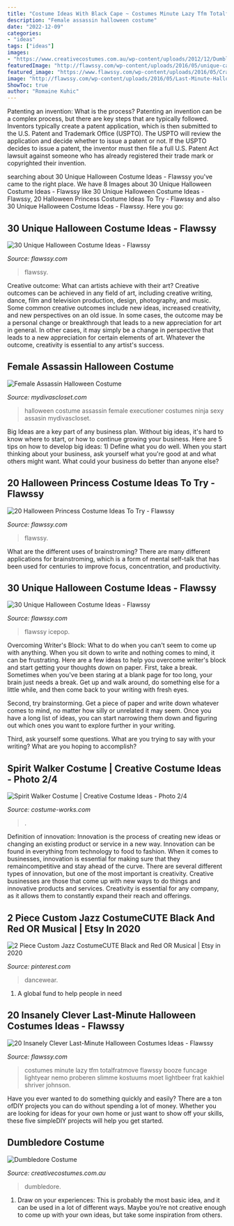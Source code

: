 ```yaml
---
title: "Costume Ideas With Black Cape ~ Costumes Minute Lazy Tfm Totalfratmove Flawssy Booze Funcage Lightyear Nemo Proberen Slimme Kostuums Moet Lightbeer Frat Kakhiel Shriver Johnson"
description: "Female assassin halloween costume"
date: "2022-12-09"
categories:
- "ideas"
tags: ["ideas"]
images:
- "https://www.creativecostumes.com.au/wp-content/uploads/2012/12/Dumbledore-420x658.jpg"
featuredImage: "http://flawssy.com/wp-content/uploads/2016/05/unique-captian-women-halloween-costume-1.jpg"
featured_image: "https://www.flawssy.com/wp-content/uploads/2016/05/Crazy-Unique-Halloween-Costumes.jpg"
image: "http://flawssy.com/wp-content/uploads/2016/05/Last-Minute-Halloween-Costumes.jpg"
ShowToc: true
author: "Romaine Kuhic"
---
```



Patenting an invention: What is the process?
Patenting an invention can be a complex process, but there are key steps that are typically followed. Inventors typically create a patent application, which is then submitted to the U.S. Patent and Trademark Office (USPTO). The USPTO will review the application and decide whether to issue a patent or not. If the USPTO decides to issue a patent, the inventor must then file a full U.S. Patent Act lawsuit against someone who has already registered their trade mark or copyrighted their invention.

	

		
searching about 30 Unique Halloween Costume Ideas - Flawssy you've came to the right place. We have 8 Images about 30 Unique Halloween Costume Ideas - Flawssy like 30 Unique Halloween Costume Ideas - Flawssy, 20 Halloween Princess Costume Ideas To Try - Flawssy and also 30 Unique Halloween Costume Ideas - Flawssy. Here you go:
		
    
## 30 Unique Halloween Costume Ideas - Flawssy

<img loading=lazy src="https://www.flawssy.com/wp-content/uploads/2016/05/Crazy-Unique-Halloween-Costumes.jpg" onerror="this.onerror=null;this.src='https://tse1.mm.bing.net/th?id=OIP.dnTWzX6CQZ6BbR8JtRnSZgHaLG&amp;pid=15.1';" alt="30 Unique Halloween Costume Ideas - Flawssy">

_Source: flawssy.com_

>flawssy. 

	

Creative outcome: What can artists achieve with their art?
Creative outcomes can be achieved in any field of art, including creative writing, dance, film and television production, design, photography, and music. Some common creative outcomes include new ideas, increased creativity, and new perspectives on an old issue. In some cases, the outcome may be a personal change or breakthrough that leads to a new appreciation for art in general. In other cases, it may simply be a change in perspective that leads to a new appreciation for certain elements of art. Whatever the outcome, creativity is essential to any artist's success.

    
## Female Assassin Halloween Costume

<img loading=lazy src="https://sep.yimg.com/ay/mydivascloset/female-assassin-halloween-costume-19.jpg" onerror="this.onerror=null;this.src='https://tse3.mm.bing.net/th?id=OIP.JGjk6IldBDkHRVzYjQnJNwHaLY&amp;pid=15.1';" alt="Female Assassin Halloween Costume">

_Source: mydivascloset.com_

>halloween costume assassin female executioner costumes ninja sexy assasin mydivascloset. 

	

Big Ideas are a key part of any business plan. Without big ideas, it's hard to know where to start, or how to continue growing your business. Here are 5 tips on how to develop big ideas: 1) Define what you do well. When you start thinking about your business, ask yourself what you're good at and what others might want. What could your business do better than anyone else?

    
## 20 Halloween Princess Costume Ideas To Try - Flawssy

<img loading=lazy src="https://www.flawssy.com/wp-content/uploads/2016/06/halloween_costumes__womens-disney-deluxe-cinderella-costume.jpg" onerror="this.onerror=null;this.src='https://tse4.mm.bing.net/th?id=OIP.6FSqprcc8a4fH-dLxP_kiAHaIx&amp;pid=15.1';" alt="20 Halloween Princess Costume Ideas To Try - Flawssy">

_Source: flawssy.com_

>flawssy. 

	

What are the different uses of brainstroming?
There are many different applications for brainstroming, which is a form of mental self-talk that has been used for centuries to improve focus, concentration, and productivity.

    
## 30 Unique Halloween Costume Ideas - Flawssy

<img loading=lazy src="http://flawssy.com/wp-content/uploads/2016/05/unique-captian-women-halloween-costume-1.jpg" onerror="this.onerror=null;this.src='https://tse1.mm.bing.net/th?id=OIP.Uq4wD1EKPEPA0uU-CfVKqwHaL-&amp;pid=15.1';" alt="30 Unique Halloween Costume Ideas - Flawssy">

_Source: flawssy.com_

>flawssy icepop. 

	

Overcoming Writer's Block: What to do when you can't seem to come up with anything.
When you sit down to write and nothing comes to mind, it can be frustrating. Here are a few ideas to help you overcome writer's block and start getting your thoughts down on paper.
First, take a break. Sometimes when you've been staring at a blank page for too long, your brain just needs a break. Get up and walk around, do something else for a little while, and then come back to your writing with fresh eyes.

Second, try brainstorming. Get a piece of paper and write down whatever comes to mind, no matter how silly or unrelated it may seem. Once you have a long list of ideas, you can start narrowing them down and figuring out which ones you want to explore further in your writing.

Third, ask yourself some questions. What are you trying to say with your writing? What are you hoping to accomplish?

    
## Spirit Walker Costume | Creative Costume Ideas - Photo 2/4

<img loading=lazy src="https://photos.costume-works.com/full/spirit_walker9.jpg" onerror="this.onerror=null;this.src='https://tse2.mm.bing.net/th?id=OIP.A6hzc-GjOqut-a4jQlWnXQHaJ3&amp;pid=15.1';" alt="Spirit Walker Costume | Creative Costume Ideas - Photo 2/4">

_Source: costume-works.com_

>. 

	

Definition of innovation:
Innovation is the process of creating new ideas or changing an existing product or service in a new way. Innovation can be found in everything from technology to food to fashion. When it comes to businesses, innovation is essential for making sure that they remaincompetitive and stay ahead of the curve. There are several different types of innovation, but one of the most important is creativity. Creative businesses are those that come up with new ways to do things and innovative products and services. Creativity is essential for any company, as it allows them to constantly expand their reach and offerings.

    
## 2 Piece Custom Jazz CostumeCUTE Black And Red OR Musical | Etsy In 2020

<img loading=lazy src="https://i.pinimg.com/736x/44/d4/de/44d4deab223fc75a6201d410053ec260.jpg" onerror="this.onerror=null;this.src='https://tse4.mm.bing.net/th?id=OIP.eYlKcoiwMbcRodjqds8kfAHaJ4&amp;pid=15.1';" alt="2 Piece Custom Jazz CostumeCUTE Black and Red OR Musical | Etsy in 2020">

_Source: pinterest.com_

>dancewear. 

	

1. A global fund to help people in need 

    
## 20 Insanely Clever Last-Minute Halloween Costumes Ideas - Flawssy

<img loading=lazy src="http://flawssy.com/wp-content/uploads/2016/05/Last-Minute-Halloween-Costumes.jpg" onerror="this.onerror=null;this.src='https://tse4.mm.bing.net/th?id=OIP.TSV_p8NTGGeF8QUeK8Gj6wHaJ3&amp;pid=15.1';" alt="20 Insanely Clever Last-Minute Halloween Costumes Ideas - Flawssy">

_Source: flawssy.com_

>costumes minute lazy tfm totalfratmove flawssy booze funcage lightyear nemo proberen slimme kostuums moet lightbeer frat kakhiel shriver johnson. 

	

Have you ever wanted to do something quickly and easily? There are a ton ofDIY projects you can do without spending a lot of money. Whether you are looking for ideas for your own home or just want to show off your skills, these five simpleDIY projects will help you get started.

    
## Dumbledore Costume

<img loading=lazy src="https://www.creativecostumes.com.au/wp-content/uploads/2012/12/Dumbledore-420x658.jpg" onerror="this.onerror=null;this.src='https://tse2.mm.bing.net/th?id=OIP.ZCc3TQnF5BuowQ5LMHWgRwAAAA&amp;pid=15.1';" alt="Dumbledore Costume">

_Source: creativecostumes.com.au_

>dumbledore. 

	

1. Draw on your experiences: This is probably the most basic idea, and it can be used in a lot of different ways. Maybe you’re not creative enough to come up with your own ideas, but take some inspiration from others.

